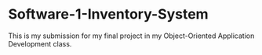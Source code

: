 # Software-1-Inventory-System
This is my submission for my final project in my Object-Oriented Application Development class.
